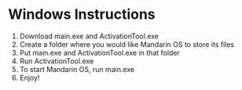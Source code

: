 # Windows Instructions
1. Download main.exe and ActivationTool.exe
2. Create a folder where you would like Mandarin OS to store its files
3. Put main.exe and ActivationTool.exe in that folder
4. Run ActivationTool.exe
5. To start Mandarin OS, run main.exe
6. Enjoy!
